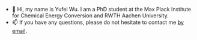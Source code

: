 - 👋 Hi, my name is Yufei Wu. I am a PhD student at the Max Plack Institute for Chemical Energy Conversion and RWTH Aachen University. 
- 📫 If you have any questions, please do not hesitate to contact me [by email](mailto:yufei.wu@itmc.rwth-aachen.de). 
